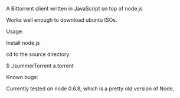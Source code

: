 A Bittorrent client written in JavaScript on top of node.js

Works well enough to download ubuntu ISOs.

Usage:

Install node.js

cd to the source directory

$ ./summerTorrent a.torrent

Known bugs:

Currently tested on node 0.6.8, which is a pretty old version of Node.
